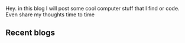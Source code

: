 Hey. in this blog I will post some cool computer stuff that I find or code. Even
share my thoughts time to time

## Recent blogs
